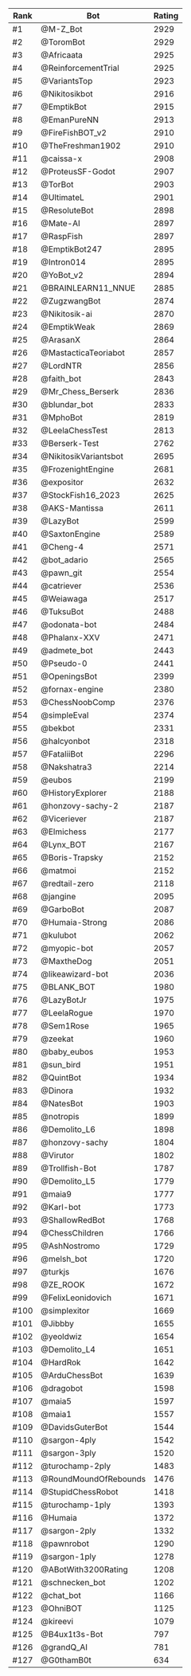 Rank|Bot|Rating
---|---|---
#1|@M-Z_Bot|2929
#2|@ToromBot|2929
#3|@Africaata|2925
#4|@ReinforcementTrial|2925
#5|@VariantsTop|2923
#6|@Nikitosikbot|2916
#7|@EmptikBot|2915
#8|@EmanPureNN|2913
#9|@FireFishBOT_v2|2910
#10|@TheFreshman1902|2910
#11|@caissa-x|2908
#12|@ProteusSF-Godot|2907
#13|@TorBot|2903
#14|@UltimateL|2901
#15|@ResoluteBot|2898
#16|@Mate-AI|2897
#17|@RaspFish|2897
#18|@EmptikBot247|2895
#19|@Intron014|2895
#20|@YoBot_v2|2894
#21|@BRAINLEARN11_NNUE|2885
#22|@ZugzwangBot|2874
#23|@Nikitosik-ai|2870
#24|@EmptikWeak|2869
#25|@ArasanX|2864
#26|@MastacticaTeoriabot|2857
#27|@LordNTR|2856
#28|@faith_bot|2843
#29|@Mr_Chess_Berserk|2836
#30|@blundar_bot|2833
#31|@MphoBot|2819
#32|@LeelaChessTest|2813
#33|@Berserk-Test|2762
#34|@NikitosikVariantsbot|2695
#35|@FrozenightEngine|2681
#36|@expositor|2632
#37|@StockFish16_2023|2625
#38|@AKS-Mantissa|2611
#39|@LazyBot|2599
#40|@SaxtonEngine|2589
#41|@Cheng-4|2571
#42|@bot_adario|2565
#43|@pawn_git|2554
#44|@catriever|2536
#45|@Weiawaga|2517
#46|@TuksuBot|2488
#47|@odonata-bot|2484
#48|@Phalanx-XXV|2471
#49|@admete_bot|2443
#50|@Pseudo-0|2441
#51|@OpeningsBot|2399
#52|@fornax-engine|2380
#53|@ChessNoobComp|2376
#54|@simpleEval|2374
#55|@bekbot|2331
#56|@halcyonbot|2318
#57|@FataliiBot|2296
#58|@Nakshatra3|2214
#59|@eubos|2199
#60|@HistoryExplorer|2188
#61|@honzovy-sachy-2|2187
#62|@Viceriever|2187
#63|@Elmichess|2177
#64|@Lynx_BOT|2167
#65|@Boris-Trapsky|2152
#66|@matmoi|2152
#67|@redtail-zero|2118
#68|@jangine|2095
#69|@GarboBot|2087
#70|@Humaia-Strong|2086
#71|@kulubot|2062
#72|@myopic-bot|2057
#73|@MaxtheDog|2051
#74|@likeawizard-bot|2036
#75|@BLANK_BOT|1980
#76|@LazyBotJr|1975
#77|@LeelaRogue|1970
#78|@Sem1Rose|1965
#79|@zeekat|1960
#80|@baby_eubos|1953
#81|@sun_bird|1951
#82|@QuintBot|1934
#83|@Dinora|1932
#84|@NatesBot|1903
#85|@notropis|1899
#86|@Demolito_L6|1898
#87|@honzovy-sachy|1804
#88|@Virutor|1802
#89|@Trollfish-Bot|1787
#90|@Demolito_L5|1779
#91|@maia9|1777
#92|@Karl-bot|1773
#93|@ShallowRedBot|1768
#94|@ChessChildren|1766
#95|@AshNostromo|1729
#96|@melsh_bot|1720
#97|@turkjs|1676
#98|@ZE_ROOK|1672
#99|@FelixLeonidovich|1671
#100|@simplexitor|1669
#101|@Jibbby|1655
#102|@yeoldwiz|1654
#103|@Demolito_L4|1651
#104|@HardRok|1642
#105|@ArduChessBot|1639
#106|@dragobot|1598
#107|@maia5|1597
#108|@maia1|1557
#109|@DavidsGuterBot|1544
#110|@sargon-4ply|1542
#111|@sargon-3ply|1520
#112|@turochamp-2ply|1483
#113|@RoundMoundOfRebounds|1476
#114|@StupidChessRobot|1418
#115|@turochamp-1ply|1393
#116|@Humaia|1372
#117|@sargon-2ply|1332
#118|@pawnrobot|1290
#119|@sargon-1ply|1278
#120|@ABotWith3200Rating|1208
#121|@schnecken_bot|1202
#122|@chat_bot|1166
#123|@OhniBOT|1125
#124|@kireevi|1079
#125|@B4ux1t3s-Bot|797
#126|@grandQ_AI|781
#127|@G0thamB0t|634

